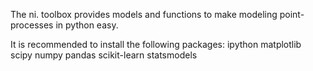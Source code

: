 The ni. toolbox provides models and functions to make modeling point-processes in python easy.

It is recommended to install the following packages:
ipython matplotlib scipy numpy pandas scikit-learn statsmodels
